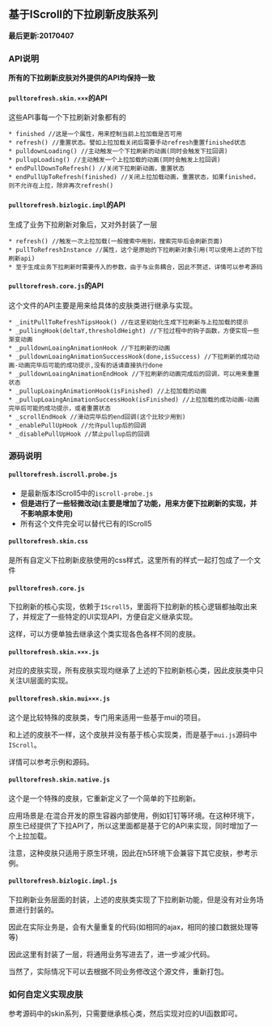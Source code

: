 ## 基于IScroll的下拉刷新皮肤系列
**最后更新:20170407**

### API说明
**所有的下拉刷新皮肤对外提供的API均保持一致**

#### `pulltorefresh.skin.×××`的API
这些API事每一个下拉刷新对象都有的

```
* finished //这是一个属性，用来控制当前上拉加载是否可用
* refresh() //重置状态。譬如上拉加载关闭后需要手动refresh重置finished状态
* pulldownLoading() //主动触发一个下拉刷新的动画(同时会触发下拉回调)
* pullupLoading() //主动触发一个上拉加载的动画(同时会触发上拉回调)
* endPullDownToRefresh() //关闭下拉刷新动画，重置状态
* endPullUpToRefresh(finished) //关闭上拉加载动画，重置状态，如果finished，则不允许在上拉，除非再次refresh()
```

#### `pulltorefresh.bizlogic.impl`的API
生成了业务下拉刷新对象后，又对外封装了一层

```
* refresh() //触发一次上拉加载(一般搜索中用到，搜索完毕后会刷新页面)
* pullToRefreshInstance //属性，这个是原始的下拉刷新对象引用(可以使用上述的下拉刷新api)
* 至于生成业务下拉刷新时需要传入的参数，由于与业务耦合，因此不赘述，详情可以参考源码
```

#### `pulltorefresh.core.js`的API
这个文件的API主要是用来给具体的皮肤类进行继承与实现。

```
* _initPullToRefreshTipsHook() //在这里初始化生成下拉刷新与上拉加载的提示
* _pullingHook(deltaY,thresholdHeight) //下拉过程中的钩子函数，方便实现一些渐变动画
* _pulldownLoaingAnimationHook //下拉刷新的动画
* _pulldownLoaingAnimationSuccessHook(done,isSuccess) //下拉刷新的成功动画-动画完毕后可能的成功提示,没有的话请直接执行done
* _pulldownLoaingAnimationEndHook //下拉刷新的动画完成后的回调，可以用来重置状态
* _pullupLoaingAnimationHook(isFinished) //上拉加载的动画
* _pullupLoaingAnimationSuccessHook(isFinished) //上拉加载的成功动画-动画完毕后可能的成功提示，或者重置状态
* _scrollEndHook //滑动完毕后的end回调(这个比较少用到)
* _enablePullUpHook //允许pullup后的回调
* _disablePullUpHook //禁止pullup后的回调
```

### 源码说明

#### `pulltorefresh.iscroll.probe.js`

* 是最新版本IScroll5中的`iscroll-probe.js`
* **但是进行了一些轻微改动(主要是增加了功能，用来方便下拉刷新的实现，并不影响原本使用)**
* 所有这个文件完全可以替代已有的IScroll5

#### `pulltorefresh.skin.css`
是所有自定义下拉刷新皮肤使用的css样式，这里所有的样式一起打包成了一个文件

#### `pulltorefresh.core.js`
下拉刷新的核心实现，依赖于`IScroll5`，里面将下拉刷新的核心逻辑都抽取出来了，并规定了一些特定的UI实现API，方便自定义继承实现。

这样，可以方便单独去继承这个类实现各色各样不同的皮肤。

#### `pulltorefresh.skin.×××.js`
对应的皮肤实现，所有皮肤实现均继承了上述的下拉刷新核心类，因此皮肤类中只关注UI层面的实现。

#### `pulltorefresh.skin.mui×××.js`
这个是比较特殊的皮肤类，专门用来适用一些基于mui的项目。

和上述的皮肤不一样，这个皮肤并没有基于核心实现类，而是基于`mui.js`源码中`IScroll`。

详情可以参考示例和源码。

#### `pulltorefresh.skin.native.js`
这个是一个特殊的皮肤，它重新定义了一个简单的下拉刷新。

应用场景是:在混合开发的原生容器内部使用，例如钉钉等环境。在这种环境下，原生已经提供了下拉API了，所以这里面都是基于它的API来实现，同时增加了一个上拉加载。

注意，这种皮肤只适用于原生环境，因此在h5环境下会兼容下其它皮肤，参考示例。

#### `pulltorefresh.bizlogic.impl.js`
下拉刷新业务层面的封装，上述的皮肤类实现了下拉刷新功能，但是没有对业务场景进行封装的。

因此在实际业务是，会有大量重复的代码(如相同的ajax，相同的接口数据处理等等)

因此这里有封装了一层，将通用业务写进去了，进一步减少代码。

当然了，实际情况下可以去根据不同业务修改这个源文件，重新打包。

### 如何自定义实现皮肤
参考源码中的skin系列，只需要继承核心类，然后实现对应的UI函数即可。